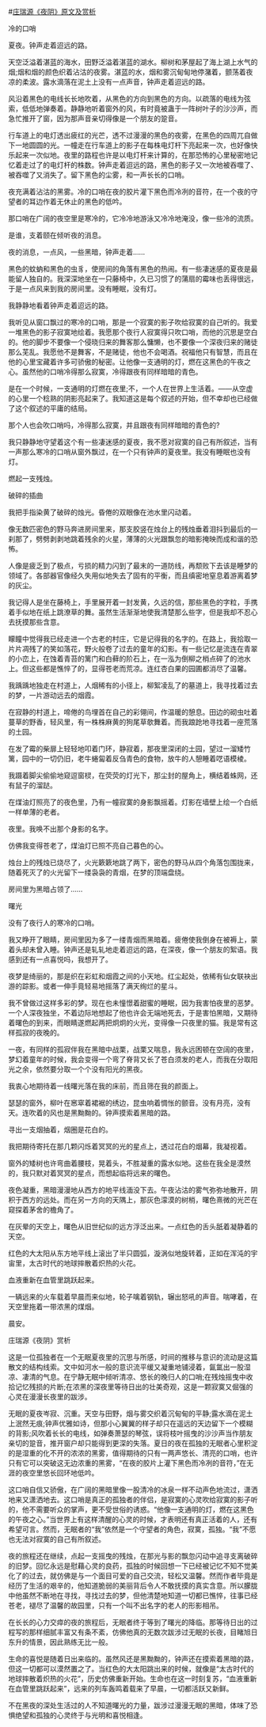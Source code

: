 #[庄瑞源《夜阴》原文及赏析](https://www.vrrw.net/wx/8780.html)

冷的口哨

夏夜。钟声走着迢远的路。

天空泛溢着湛蓝的海水，田野泛溢着湛蓝的湖水。柳树和茅屋起了海上湖上水气的烟;烟和烟的颜色织着沾沽的夜雾。湛蓝的水，烟和雾沉甸甸地停潴着，颤荡着夜凉的柔波。露水滴落在泥土上没有一点声音，钟声走着迢远的路。

风沿着黑色的电线长长地吹着，从黑色的方向到黑色的方向。以疏落的电线为弦索，低低地弹奏着。静静地听着窗外的风，有时竟被蛊于一阵树叶子的沙沙声，而急忙推开了窗，因为那声音亲切得像是一个朋友的跫音。

行车道上的电灯透出疲红的光芒，透不过漫漫的黑色的夜雾，在黑色的四周兀自做下一地圆圆的光。一幢走在行车道上的影子在每株电灯杆下亮起来一次，也好像快乐起来一次似地。夜里的路程也许是以电灯杆来计算的，在那恐怖的心里秘密地记忆着走过了的电灯杆的株数。钟声走着迢远的路，黑色的影子又一次地被吞噬了、被吞噬了又消失了。留下黑色的尘雾，和一声长长的口哨。



夜充满着沾沽的黑雾。冷的口哨在夜的胶片灌下黑色而冷冽的音符，在一个夜的守望者的耳边作着无休止的黑色的低吟。

那口哨在广阔的夜空里是寒冷的，它冷冷地游泳又冷冷地淹没，像一些冷的流质。

是谁，支着颐在倾听夜的消息。

夜的消息，一点风，一些黑暗，钟声走着……

黑色的蚊蚋和黑色的虫豸，使房间的角落有黑色的热闹。有一些凄迷感的夏夜是最能留人独自的。我深深地坐在一只藤椅中，久已习惯了的蒲扇的霉味也丢得很远，于是一点风来到我的房间里。没有睡眠，没有灯。

我静静地看着钟声走着迢远的路。

我听见从窗口飘过的寒冷的口哨，那是一个寂寞的影子吹给寂寞的自己听的。我爱一堆黑色的影子寂寞地绘着。我愿那个夜行人寂寞得只吹口哨，而他的沉思是空白的。他的脚步不要像一个侵晓归来的舞客那么慵懒，也不要像一个深夜归来的赌徒那么芜乱。我愿他不是舞客，不是赌徒，他也不会喝酒。祝福他只有智慧，而且在他的心里宝藏着许多可骄傲的秘密。让他像一支通明的灯，燃在这黑色的午夜之心。虽然他的口哨冷得那么寂寞，冷得跟夜有同样暗暗的青色。

是在一个时候，一支通明的灯燃在夜里;不，一个人在世界上生活着。——从空虚的心里一个稔熟的阴影亮起来了。我知道这是每个叙述的开始，但不幸却也已经做了这个叙述的平庸的结局。

那个人也会吹口哨吗，冷得那么寂寞，并且跟夜有同样暗暗的青色的?

我只静静地守望着这个有一些凄迷感的夏夜，我不愿对寂寞的自己有所叙述，当有一声那么寒冷的口哨从窗外飘过，在一个只有钟声的夏夜里。我没有睡眠也没有灯。

燃起一支残烛。

破碎的插曲

我把手指染黄了破碎的烛光。昏倦的双眼像在池水里闪动着。

像无数匹密色的野马奔进房间里来，那支胶竖在烛台上的残烛垂着泪抖到最后的一刹那了，劈劈剥剥地跳着残余的火星，薄薄的火光跟飘忽的暗影掩映而成和谐的恐怖。

人像是疲乏到了极点，亏损的精力闪到了最末的一道防线，再颓败下去该是睡梦的领域了。各部器官像经久失用似地失去了固有的平衡，而且缜密地窒息着游离着梦的灰尘。

我记得人是坐在藤椅上，手里展开着一封发黄，久远的信，那些黑色的字粒，手携着手似地在纸上跳潦草的舞。虽然生活渐渐地使我清楚那么些字，但是我却不忍心去抚摸那些含意。

矇瞳中觉得我已经走进一个古老的村庄，它是记得我的名字的。在路上，我拾取一片片凋残了的笑如落花，野火般卷了过去的童年的幻影。有一些记忆是流连在青翠的小峦上，在蚀着青苔的篱门和白藓的阶石上，在一泓为倒柳之梢点碎了的池水上。但这些都是憔悴了的，显得苍老而荒凉。连红杏白果的园圃都消尽了温馨。

我踽踽地独走在村道上，人烟稀有的小径上，柳絮凌乱了的墓道上，我寻找着过去的梦，一片游动远去的烟霞。

在寂静的村道上，啼倦的鸟埋首在自己的彩翎间，作温暖的憩息。田边的砌虫吐着蔓草的野香，轻风里，有一株株麻黄的狗尾草欹舞着。而我踉跄地寻找着一座荒落的土园。

在发了霉的柴扉上轻轻地叩着门环，静寂着，那夜里深闭的土园，望过一溜矮竹篱，园中的一切仍旧，老牛蜷匐着反刍青色的食物，放牛的人憩睡着呓语模棱。

我蹑着脚尖偷偷地窥逗窗棂，在荧荧的灯光下，那尘封的屋角上，横结着蛛网，还有鼠子的溜跶。

在煤油灯照亮了的夜色里，乃有一幢寂寞的身影飘摇着。灯影在墙壁上绘一个白纸一样单薄的老者。

夜里。我唤不出那个身影的名字。

仿佛我变得苍老了，煤油灯已照不亮自己暮色的心。

烛台上的残烛已烧尽了，火光簌簌地跳了两下，密色的野马从四个角落包围拢来，随着死灭了的火光留下一缕袅袅的青烟，在梦的顶端盘绕。

房间里为黑暗占领了……

曙光

没有了夜行人的寒冷的口哨。

我又睁开了眼睛，房间里因为多了一缕青烟而黑暗着。疲倦使我倒身在被褥上，蒙着头却未曾入睡。钟声还是轧轧地走着迢远的路，在深夜，像一个朋友的絮语。我感到还有一点喜悦吗，我想开了。

夜梦是绮丽的，那是织在彩虹和烟霞之间的小天地。红尘起处，依稀有仙女联袂出游的踪影。或者一伸手竟轻易地摇落了满天绚烂的星斗。

我不曾做过这样多彩的梦。现在也未憧憬着甜蜜的睡眠，因为我害怕夜里的恶梦。一个人深夜独坐，不着边际地想起了他也许会无端地死去，于是害怕黑暗，又期待着曙色的到来，而眼睛遂燃起两把炯炯的火光，变得像一只夜里的猫。我是常有这样孤寂的夜晚的。

一夜，有同样的孤寂伴我在黑暗中战栗，战栗又喘息，我永远困顿在空阔的夜里，梦幻着童年的时候，我会变得一个弯了脊背又长了苍白须发的老人，而我在分取阳光之余，依然要分取一个个没有阳光的黑夜。

我衷心地期待着一线曙光落在我的床前，而且筛在我的颜面上。

瑟瑟的窗外，柳叶在窸窣着裙裾的绣边，昆虫响着惆怅的颤音。没有月亮，没有天。连吹着的风也是黑黝黝的。钟声摸索着黑暗的路。

寻出一支烟抽着，烟圈是花白的。

我把期待寄托在那几颗闪烁着冥冥的光的星点上，透过花白的烟幕，我凝视着。

窗外的矮树也许弯曲着腰枝，晃着头，不胜凝重的露水似地。这些在我全是漠然的，我只默对着冥冥的星点，而想起临将远来的曙色。

夜色凝重，黑暗漫漫地从西方的地平线湎没下去。午夜沾沽的雾气弥弥地散开，阴积于西方的远处。而在另一方向的天隅上，那灰色濛漠的树梢，曙色熹微的光芒在窥探着茅舍的檐角了。

在灰晕的天空上，曙色从旧世纪似的远方浮泛出来。一点红色的舌头舐着凝静着的天空。

红色的大太阳从东方地平线上滚出了半只圆弧，漩涡似地旋转着，正如在浑沌的宇宙里，太古时代的地球摔散着炽热的火花。

血液重新在血管里跳跃起来。

一辆远来的火车载着早晨而来似地，轮子噙着钢轨，辗出怒吼的声音。喘哮着，在天空里拖着一带浓黑的煤烟。

晨安。

庄瑞源《夜阴》赏析

这是一位孤独者在一个无眠夏夜里的沉思与所感，时间的推移与意识的流动是这篇散文的结构线索。文中如河水一般的意识流平缓又凝重地铺浸着，氤氲出一股湿凉、凄清的气息。在宁静无眠中倾听清凉、悠长的晚归人的口哨;在残烛摇曳中收拾记忆残损的片断;在浓黑的深夜里等待日出的壮美奇观，这是一颗寂寞又倔强的心灵在漫漫长夜里的跋涉。

无眠的夏夜岑寂、沉重。天空与田野，烟与雾交织着沉甸甸的平静;露水滴在泥土上泯然无痕;钟声优雅如诗，但那小心翼翼的样子却只在遥远的天边留下一个模糊的背影;风吹着长长的电线，如弹奏萧瑟的琴弦，误将枝叶摇曳的沙沙声当作朋友亲切的跫音，推开窗户却只能得到更深的失落。夏日的夜在孤独的无眠者心里积淀的是湿重的化不开的浓浓的黑雾，值得期待的只有一两声悠长、清亮的口哨，也许只有它可以突破这无边浓重的黑雾，“在夜的胶片上灌下黑色而冷冽的音符，”在无涯的夜空里悠长回环地低吟。

这口哨自信又骄傲，在广阔的黑暗里像一股清冷的冰泉一样不动声色地流过，潇洒地来又潇洒地去。这口哨是真正的孤独者的伴侣，是寂寞的心灵吹给寂寞的影子听的，他不需要听众的掌声，更不受世俗的诱惑。“他像一支通明的灯，燃在这黑色的午夜之心。”当世界上有这样清醒的心灵的时候，才表明还有真正活着的人，还有希望可言。然而，无眠者的“我”依然是一个守望者的角色，寂寞，孤独。“我”不愿也无法对寂寞的自己有所叙述。

夜的旅程还在继续，点起一支摇曳的残烛，在那光与影的飘忽闪动中追寻支离破碎的旧梦。回忆永远是慰藉心灵的良药，孤独的时候回想一下已经被记忆不知不觉美化了的过去，就仿佛是与一个面目可爱的自己交流，轻松又温馨。然而作者毕竟是经历了生活的艰辛的，他知道脆弱的美丽背后令人不敢抚摸的真实含意。所以朦胧中他虽然不断地在寻找，寻找过去的梦，但他清楚地知道一切都已憔悴，往事已经苍老，褪尽了温馨的故园里，只有一个叫不出名字的老人的形影相吊。

在长长的心力交瘁的夜的旅程后，无眠者终于等到了曙光的降临。那等待日出的过程写的那样细腻丰富又有条不紊，仿佛他真的无数次跋涉过无眠的长夜，目睹旭日东升的情景，因此熟练无比一般。

生命的喜悦是随着日出来临的。虽然风还是黑黝黝的，钟声还在摸索着黑暗的路，但这一切都可以漠然置之了。当红色的大太阳跳出来的时候，就像是“太古时代的地球摔散着炽热的火花”，历史仿佛重新开始。生命也在这一时刻复苏，“血液重新在血管里跳跃起来”，远来的列车轰鸣着载来了早晨，一切都活跃又新鲜。

不在黑夜的深处生活过的人不知道曙光的力量，跋涉过漫漫无眠的黑暗，体味了恐惧绝望和孤独的心灵终于与光明和喜悦相逢。

